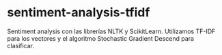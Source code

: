 # sentiment-analysis-tfidf
Sentiment analysis con las librerías NLTK y ScikitLearn. Utilizamos TF-IDF para los vectores y el algoritmo Stochastic Gradient Descend para clasificar.
